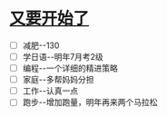 # [又要开始了](https://github.com/yihong0618/gitblog/issues/76)

- [ ] 减肥--130
- [ ] 学日语--明年7月考2级
- [ ] 编程--一个详细的精进策略
- [ ] 家庭--多帮妈妈分担
- [ ] 工作--认真一点
- [ ] 跑步--增加跑量，明年再来两个马拉松
